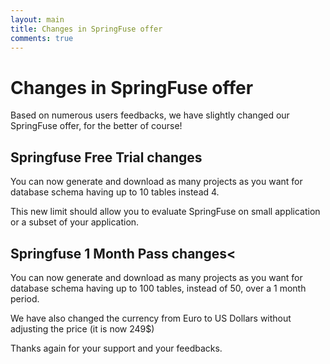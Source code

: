 ```yaml
---
layout: main
title: Changes in SpringFuse offer
comments: true
---
```


# Changes in SpringFuse offer

Based on numerous users feedbacks, we have slightly changed our SpringFuse offer, for the better of course!

## Springfuse Free Trial changes
You can now generate and download as many projects as you want for database schema having up to 10 tables instead 4.

This new limit should allow you to evaluate SpringFuse on small application or a subset of your application.

## Springfuse 1 Month Pass changes<
You can now generate and download as many projects as you want for database schema having up to 100 tables, instead of 50, over a 1 month period.

We have also changed the currency from Euro to US Dollars without adjusting the price (it is now 249$)

Thanks again for your support and your feedbacks.